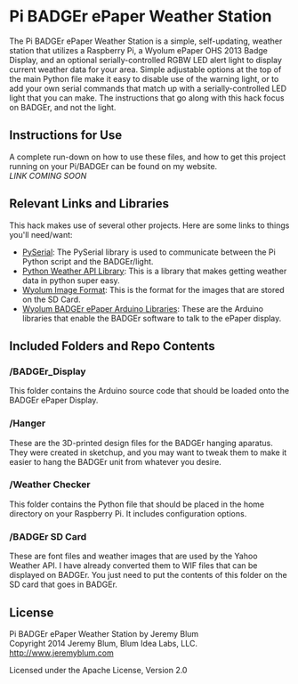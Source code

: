 Pi BADGEr ePaper Weather Station
================================ 
The Pi BADGEr ePaper Weather Station is a simple, self-updating, weather station that utilizes a Raspberry Pi, a Wyolum ePaper OHS 2013 Badge Display, and an optional serially-controlled RGBW LED alert light to display current weather data for your area. Simple adjustable options at the top of the main Python file make it easy to disable use of the warning light, or to add your own serial commands that match up with a serially-controlled LED light that you can make. The instructions that go along with this hack focus on BADGEr, and not the light.

Instructions for Use
--------------------
A complete run-down on how to use these files, and how to get this project running on your Pi/BADGEr can be found on my website.  
*LINK COMING SOON*

Relevant Links and Libraries
----------------------------
This hack makes use of several other projects. Here are some links to things you'll need/want:
* [PySerial](http://pyserial.sourceforge.net/): The PySerial library is used to communicate between the Pi Python script and the BADGEr/light.
* [Python Weather API Library](https://code.google.com/p/python-weather-api/): This is a library that makes getting weather data in python super easy.
* [Wyolum Image Format](http://wyolum.com/introducing-wif-the-wyolum-image-format/): This is the format for the images that are stored on the SD Card.
* [Wyolum BADGEr ePaper Arduino Libraries](http://wyolum.com/wyolum-ereader-library/): These are the Arduino libraries that enable the BADGEr software to talk to the ePaper display.

Included Folders and Repo Contents
----------------------------------
### /BADGEr_Display
This folder contains the Arduino source code that should be loaded onto the BADGEr ePaper Display.
### /Hanger
These are the 3D-printed design files for the BADGEr hanging aparatus. They were created in sketchup, and you may want to tweak them to make it easier to hang the BADGEr unit from whatever you desire.
### /Weather Checker
This folder contains the Python file that should be placed in the home directory on your Raspberry Pi. It includes configuration options.
### /BADGEr SD Card
These are font files and weather images that are used by the Yahoo Weather API. I have already converted them to WIF files that can be displayed on BADGEr. You just need to put the contents of this folder on the SD card that goes in BADGEr.

License
-------
Pi BADGEr ePaper Weather Station by Jeremy Blum  
Copyright 2014 Jeremy Blum, Blum Idea Labs, LLC.  
http://www.jeremyblum.com  
  
Licensed under the Apache License, Version 2.0